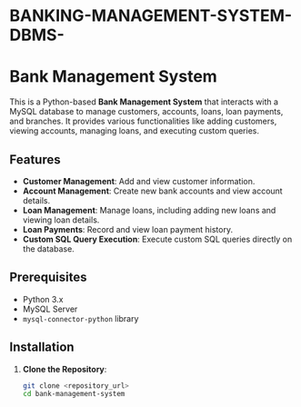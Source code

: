 # BANKING-MANAGEMENT-SYSTEM-DBMS-

# Bank Management System

This is a Python-based **Bank Management System** that interacts with a MySQL database to manage customers, accounts, loans, loan payments, and branches. It provides various functionalities like adding customers, viewing accounts, managing loans, and executing custom queries.

## Features

- **Customer Management**: Add and view customer information.
- **Account Management**: Create new bank accounts and view account details.
- **Loan Management**: Manage loans, including adding new loans and viewing loan details.
- **Loan Payments**: Record and view loan payment history.
- **Custom SQL Query Execution**: Execute custom SQL queries directly on the database.

## Prerequisites

- Python 3.x
- MySQL Server
- `mysql-connector-python` library

## Installation

1. **Clone the Repository**:
   ```bash
   git clone <repository_url>
   cd bank-management-system
